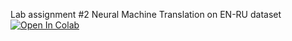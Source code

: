 Lab assignment #2
Neural Machine Translation on EN-RU dataset
  [![Open In Colab](https://colab.research.google.com/assets/colab-badge.svg)](https://colab.research.google.com/github/girafe-ai/natural-language-processing/22s_made/homeworks/lab02_neural_machine_translation/lab02_Neural_Machine_Translation.ipynb)